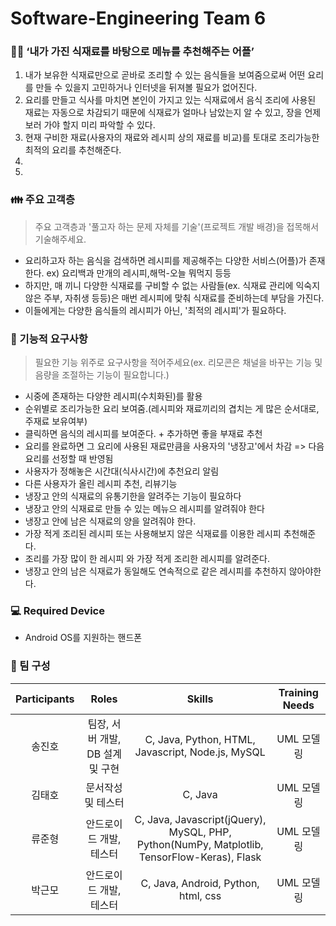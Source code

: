 # Software-Engineering Team 6

### 👨‍💻 ‘내가 가진 식재료를 바탕으로 메뉴를 추천해주는 어플’
1. 내가 보유한 식재료만으로 곧바로 조리할 수 있는 음식들을 보여줌으로써 어떤 요리를 만들 수 있을지 고민하거나 인터넷을 뒤져볼 필요가 없어진다.
2. 요리를 만들고 식사를 마치면 본인이 가지고 있는 식재료에서 음식 조리에 사용된 재료는 자동으로 차감되기 때문에 식재료가 얼마나 남았는지 알 수 있고, 장을 언제 보러 가야 할지 미리 파악할 수 있다.
3. 현재 구비한 재료(사용자의 재료와 레시피 상의 재료를 비교)를 토대로 조리가능한 최적의 요리를 추천해준다.
4.
5.

### 👪 주요 고객층
> 주요 고객층과 '풀고자 하는 문제 자체를 기술'(프로젝트 개발 배경)을 접목해서 기술해주세요.
- 요리하고자 하는 음식을 검색하면 레시피를 제공해주는 다양한 서비스(어플)가 존재한다. ex) 요리백과 만개의 레시피,해먹-오늘 뭐먹지 등등
- 하지만, 매 끼니 다양한 식재료를 구비할 수 없는 사람들(ex. 식재료 관리에 익숙지 않은 주부, 자취생 등등)은 매번 레시피에 맞춰 식재료를 준비하는데 부담을 가진다.
- 이들에게는 다양한 음식들의 레시피가 아닌, '최적의 레시피'가 필요하다.

### 🎯 기능적 요구사항
> 필요한 기능 위주로 요구사항을 적어주세요(ex. 리모콘은 채널을 바꾸는 기능 및 음량을 조절하는 기능이 필요합니다.)
- 시중에 존재하는 다양한 레시피(수치화된)를 활용
- 순위별로 조리가능한 요리 보여줌.(레시피와 재료끼리의 겹치는 게 많은 순서대로, 주재료 보유여부) 
- 클릭하면 음식의 레시피를 보여준다. + 추가하면 좋을 부재료 추천
- 요리를 완료하면 그 요리에 사용된 재료만큼을 사용자의 '냉장고'에서 차감 => 다음 요리를 선정할 때 반영됨 
- 사용자가 정해놓은 시간대(식사시간)에 추천요리 알림
- 다른 사용자가 올린 레시피 추천, 리뷰기능
- 냉장고 안의 식재료의 유통기한을 알려주는 기능이 필요하다
- 냉장고 안의 식재료로 만들 수 있는 메뉴으 레시피를 알려줘야 한다
- 냉장고 안에 남은 식재료의 양을 알려줘야 한다.
- 가장 적게 조리된 레시피 또는 사용해보지 않은 식재료를 이용한 레시피 추천해준다.
- 조리를 가장 많이 한 레시피 와 가장 적게 조리한 레시피를 알려준다.
- 냉장고 안의 남은 식재료가 동일해도 연속적으로 같은 레시피를 추천하지 않아야한다.


### 💻 Required Device
- Android OS를 지원하는 핸드폰

### 🤝 팀 구성
| Participants | Roles | Skills | Training Needs |
|:------------:|:----:|:------:|:--------------:|
| 송진호 | 팀장, 서버 개발, DB 설계 및 구현 | C, Java, Python, HTML, Javascript, Node.js, MySQL | UML 모델링 |
| 김태호 | 문서작성 및 테스터 | C, Java | UML 모델링 |
| 류준형 | 안드로이드 개발, 테스터 | C, Java, Javascript(jQuery), MySQL, PHP, Python(NumPy, Matplotlib, TensorFlow-Keras), Flask | UML 모델링 |
| 박근모 | 안드로이드 개발, 테스터| C, Java, Android, Python, html, css | UML 모델링 |

